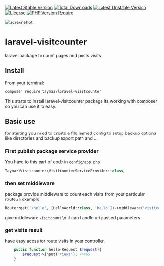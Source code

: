 [![Latest Stable Version](http://poser.pugx.org/taymaz/laravel-visitcounter/v)](https://packagist.org/packages/taymaz/laravel-visitcounter)
[![Total Downloads](http://poser.pugx.org/taymaz/laravel-visitcounter/downloads)](https://packagist.org/packages/taymaz/laravel-visitcounter)
[![Latest Unstable Version](http://poser.pugx.org/taymaz/laravel-visitcounter/v/unstable)](https://packagist.org/packages/taymaz/laravel-visitcounter) [![License](http://poser.pugx.org/taymaz/laravel-visitcounter/license)](https://packagist.org/packages/taymaz/laravel-visitcounter)
[![PHP Version Require](http://poser.pugx.org/taymaz/laravel-visitcounter/require/php)](https://packagist.org/packages/taymaz/laravel-visitcounter)

<img alt="screenshot" src="https://raw.githubusercontent.com/taymazmostafaei/mediaBackup/master/backup.gif"/>

# laravel-visitcounter
laravel package to count pages and posts visits

## Install
From your terminal:

```sh
composer require taymaz/laravel-visitcounter
```

This starts to install laravel-visitcounter package its working with composer so you can use it to easy.

## Basic use

for starting you need to create a file named config to setup backup options like directories and backup export path and ...

### First publish package service provider
You have to this part of code in ``config/app.php``
```php
Taymaz\Visitcounter\VisitCounterServiceProvider::class,
```
### then set middleware
package provide middleware to count each visits from your particular route./n
example:
```php
Route::get('/hello', [HelloWorld::class, 'hello'])->middleware('visitcount');
```
give middleware ``visitcount`` \n
it can handle uri passed parameters.

### get visits result

have easy acess for route visits in your controller.
```php
    public function hello(Request $request){
        $request->input('views'); //465
    }
```
